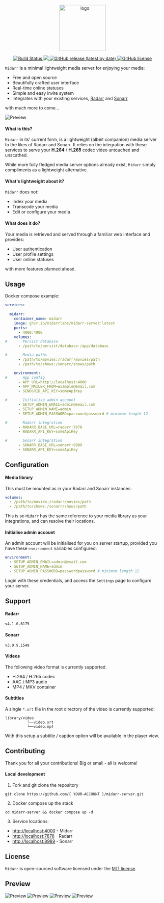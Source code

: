 <p align="center">
    <img src="priv/static/logo.svg" width="150" height="150" alt="logo">
</p>

<p align="center">
    <a href="https://github.com/midarrlabs/midarr-server/actions/workflows/master.yml">
        <img src="https://github.com/midarrlabs/midarr-server/actions/workflows/master.yml/badge.svg" alt="Build Status">
    </a>
    <a href="https://codecov.io/gh/midarrlabs/midarr-server">
        <img src="https://codecov.io/gh/midarrlabs/midarr-server/branch/master/graph/badge.svg?token=8PJVJG09RK"/>
    </a>
    <a href="https://github.com/midarrlabs/midarr-server/releases">
        <img alt="GitHub release (latest by date)" src="https://img.shields.io/github/v/release/midarrlabs/midarr-server">
    </a>
    <a href="https://github.com/midarrlabs/midarr-server/blob/master/LICENSE">
        <img alt="GitHub license" src="https://img.shields.io/github/license/midarrlabs/midarr-server">
    </a>
</p>

`Midarr` is a minimal lightweight media server for enjoying your media:

* Free and open source
* Beautifully crafted user interface
* Real-time online statuses
* Simple and easy invite system
* Integrates with your existing services, [Radarr](https://radarr.video/) and [Sonarr](https://sonarr.tv/)

with much more to come...

![Preview](docs/home-v1.15.0.png)

#### What is this?

`Midarr` in its' current form, is a lightweight (albeit companion) media server to the likes of Radarr and Sonarr. It relies on the integration with these services to serve your **H.264** / **H.265** codec video untouched and unscathed.

While more fully fledged media server options already exist, `Midarr` simply compliments as a lightweight alternative.

#### What's lightweight about it?

`Midarr` does not:

* Index your media
* Transcode your media
* Edit or configure your media

#### What does it do?

Your media is retrieved and served through a familiar web interface and provides:

* User authentication
* User profile settings
* User online statuses

with more features planned ahead.

## Usage

Docker compose example:

```yaml
services:
  
  midarr:
    container_name: midarr
    image: ghcr.io/midarrlabs/midarr-server:latest
    ports:
      - 4000:4000
    volumes:
#       Persist database
      - /path/to/persist/database:/app/database

#       Media paths
      - /path/to/movies:/radarr/movies/path
      - /path/to/shows:/sonarr/shows/path

    environment:
#       App config
      - APP_URL=http://localhost:4000
      - APP_MAILER_FROM=example@email.com
      - SENDGRID_API_KEY=someApiKey

#       Initialise admin account
      - SETUP_ADMIN_EMAIL=admin@email.com
      - SETUP_ADMIN_NAME=admin
      - SETUP_ADMIN_PASSWORD=passwordpassword # minimum length 12

#       Radarr integration
      - RADARR_BASE_URL=radarr:7878
      - RADARR_API_KEY=someApiKey

#       Sonarr integration
      - SONARR_BASE_URL=sonarr:8989
      - SONARR_API_KEY=someApiKey
```

## Configuration

#### Media library

This must be mounted as in your Radarr and Sonarr instances:

```yaml
volumes:
  - /path/to/movies:/radarr/movies/path
  - /path/to/shows:/sonarr/shows/path
```
This is so `Midarr` has the same reference to your media library as your integrations, and can resolve their locations.

#### Initialise admin account

An admin account will be initialised for you on server startup, provided you have these `environment` variables configured:

```yaml
environment:
  - SETUP_ADMIN_EMAIL=admin@email.com
  - SETUP_ADMIN_NAME=admin
  - SETUP_ADMIN_PASSWORD=passwordpassword # minimum length 12
```
Login with these credentials, and access the `Settings` page to configure your server.

## Support

#### Radarr

```
v4.1.0.6175
```

#### Sonarr

```
v3.0.9.1549
```

#### Videos

The following video format is currently supported:

* H.264 / H.265 codec
* AAC / MP3 audio
* MP4 / MKV container

#### Subtitles

A single `*.srt` file in the root directory of the video is currently supported:

```
library/video
          └──video.srt
          └──video.mp4
```
With this setup a subtitle / caption option will be available in the player view.

## Contributing

Thank you for all your contributions! Big or small - all is welcome!

#### Local development

1. Fork and git clone the repository

```
git clone https://github.com/{ YOUR-ACCOUNT }/midarr-server.git
```

2. Docker compose up the stack

```
cd midarr-server && docker compose up -d
```
3. Service locations:

- [http://localhost:4000](http://localhost:4000) - Midarr
- [http://localhost:7878](http://localhost:7878) - Radarr
- [http://localhost:8989](http://localhost:8989) - Sonarr

## License

`Midarr` is open-sourced software licensed under the [MIT license](LICENSE).

## Preview

![Preview](docs/login-v1.4.0.png)
![Preview](docs/online-v1.6.1.png)
![Preview](docs/movie-v1.15.0.png)
![Preview](docs/player-v1.15.0.png)
